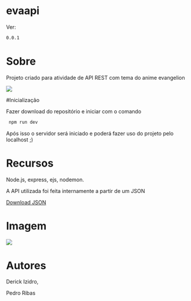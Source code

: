 # evaapi
Ver:
```sh
0.0.1
```

# Sobre
<p>Projeto criado para atividade de API REST com tema do anime evangelion</p>
<img src="https://c.tenor.com/uN9qvbYY7SYAAAAC/pen-pen-evangelion.gif">

#Inicialização
<p>Fazer download do repositório e iniciar com o comando</p>

```sh
 npm run dev
```
<p>Após isso o servidor será iniciado e poderá fazer uso do projeto pelo localhost ;)</p>

# Recursos
<p>Node.js, express, ejs, nodemon.</p>
<p>A API utilizada foi feita internamente a partir de um JSON</p>
<p><a href="https://pokeapi.co/">Download JSON</a></p>

# Imagem
<img src="https://i.imgur.com/DULHkqc.png">

# Autores
<p>Derick Izidro,</p>
<p>Pedro Ribas</p>
